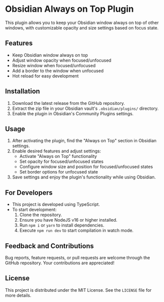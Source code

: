 # Obsidian Always on Top Plugin

This plugin allows you to keep your Obsidian window always on top of other windows, with customizable opacity and size settings based on focus state.

## Features

-   Keep Obsidian window always on top
-   Adjust window opacity when focused/unfocused
-   Resize window when focused/unfocused
-   Add a border to the window when unfocused
-   Hot reload for easy development

## Installation

1. Download the latest release from the GitHub repository.
2. Extract the zip file in your Obsidian vault's `.obsidian/plugins/` directory.
3. Enable the plugin in Obsidian's Community Plugins settings.

## Usage

1. After activating the plugin, find the "Always on Top" section in Obsidian settings.
2. Enable desired features and adjust settings:
    - Activate "Always on Top" functionality
    - Set opacity for focused/unfocused states
    - Configure window size and position for focused/unfocused states
    - Set border options for unfocused state
3. Save settings and enjoy the plugin's functionality while using Obsidian.

## For Developers

-   This project is developed using TypeScript.
-   To start development:
    1. Clone the repository.
    2. Ensure you have NodeJS v16 or higher installed.
    3. Run `npm i` or `yarn` to install dependencies.
    4. Execute `npm run dev` to start compilation in watch mode.

## Feedback and Contributions

Bug reports, feature requests, or pull requests are welcome through the GitHub repository. Your contributions are appreciated!

## License

This project is distributed under the MIT License. See the `LICENSE` file for more details.
